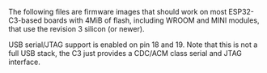 The following files are firmware images that should work on most
ESP32-C3-based boards with 4MiB of flash, including WROOM and MINI modules,
that use the revision 3 silicon (or newer).

USB serial/JTAG support is enabled on pin 18 and 19. Note that this
is not a full USB stack, the C3 just provides a CDC/ACM class serial
and JTAG interface.
